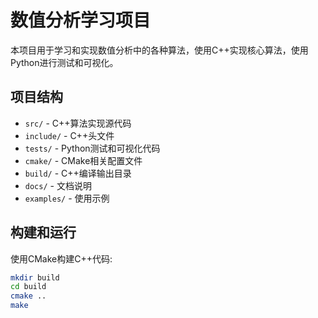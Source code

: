# 数值分析学习项目

本项目用于学习和实现数值分析中的各种算法，使用C++实现核心算法，使用Python进行测试和可视化。

## 项目结构

- `src/` - C++算法实现源代码
- `include/` - C++头文件
- `tests/` - Python测试和可视化代码
- `cmake/` - CMake相关配置文件
- `build/` - C++编译输出目录
- `docs/` - 文档说明
- `examples/` - 使用示例

## 构建和运行

使用CMake构建C++代码:
```bash
mkdir build
cd build
cmake ..
make
```